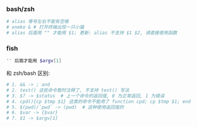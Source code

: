 ### bash/zsh
``` zsh
# alias 等号左右不能有空格
# oneko & # 打开终端出现一只小猫
# alias 后面用 "" 才能用 $1; 更新: alias 不支持 $1 $2, 请直接使用函数
```
### fish
``` zsh
'' 后面才能用 $argv[1]
```
和 zsh/bash 区别:
``` zsh
# 1. && -> ; and
# 2. test() 这些命令暂时注释了, 不支持 test() 写法
# 3. $? -> $status  # 上一个命令的返回值, 0 为正常返回, 1 为错误
# 4. cpd(){cp $tmp $1} 这类的命令不能用了 function cpd; cp $tmp $1; end
# 5. $(pwd)/`pwd` -> (pwd)  # 这种使用返回值的
# 6. $var -> {$var}
# 7. $1 -> $argv[1]
```
